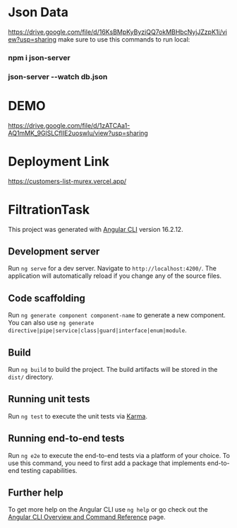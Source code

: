# Json Data
https://drive.google.com/file/d/16KsBMpKyByziQQ7okMBHbcNyjJZzpK1i/view?usp=sharing
make sure to use this commands to run local:
### npm i json-server
### json-server --watch db.json

# DEMO
https://drive.google.com/file/d/1zATCAa1-AQ1mMK_9GlSLCfIIE2uoswIu/view?usp=sharing

# Deployment Link
https://customers-list-murex.vercel.app/

# FiltrationTask

This project was generated with [Angular CLI](https://github.com/angular/angular-cli) version 16.2.12.

## Development server

Run `ng serve` for a dev server. Navigate to `http://localhost:4200/`. The application will automatically reload if you change any of the source files.

## Code scaffolding

Run `ng generate component component-name` to generate a new component. You can also use `ng generate directive|pipe|service|class|guard|interface|enum|module`.

## Build

Run `ng build` to build the project. The build artifacts will be stored in the `dist/` directory.

## Running unit tests

Run `ng test` to execute the unit tests via [Karma](https://karma-runner.github.io).

## Running end-to-end tests

Run `ng e2e` to execute the end-to-end tests via a platform of your choice. To use this command, you need to first add a package that implements end-to-end testing capabilities.

## Further help

To get more help on the Angular CLI use `ng help` or go check out the [Angular CLI Overview and Command Reference](https://angular.io/cli) page.
